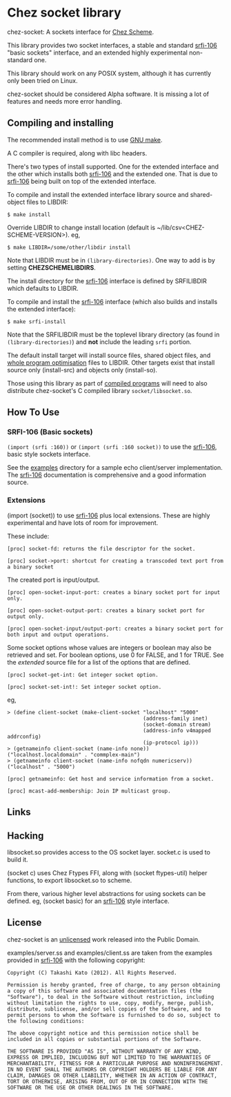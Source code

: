 # Chez socket library

chez-socket: A sockets interface for [Chez Scheme].

This library provides two socket interfaces, a stable and standard [srfi-106] "basic sockets" interface, and an extended highly experimental non-standard one.

This library should work on any POSIX system, although it has currently only been tried on Linux.

chez-socket should be considered Alpha software. It is missing a lot of features and needs more error handling.

## Compiling and installing

The recommended install method is to use [GNU make](https://www.gnu.org/software/make/).

A C compiler is required, along with libc headers.

There's two types of install supported. One for the extended interface and the other which installs both [srfi-106] and the extended one. That is due to [srfi-106] being built on top of the extended interface.

To compile and install the extended interface library source and shared-object files to LIBDIR:

    $ make install

Override LIBDIR to change install location (default is ~/lib/csv\<CHEZ-SCHEME-VERSION>). eg,

    $ make LIBDIR=/some/other/libdir install

Note that LIBDIR must be in `(library-directories)`. One way to add is by setting **CHEZSCHEMELIBDIRS**.

The install directory for the [srfi-106] interface is defined by SRFILIBDIR which defaults to LIBDIR.

To compile and install the [srfi-106] interface (which also builds and installs the extended interface):

    $ make srfi-install

Note that the SRFILIBDIR must be the toplevel library directory (as found in `(library-directories)`) and **not** include the leading `srfi` portion.

The default install target will install source files, shared object files, and [whole program optimisation](https://cisco.github.io/ChezScheme/csug9.5/system.html#./system:s117) files to LIBDIR. Other targets exist that install source only (install-src) and objects only (install-so).

Those using this library as part of [compiled programs](https://cisco.github.io/ChezScheme/csug9.5/system.html#./system:s76) will need to also distribute chez-socket's C compiled library `socket/libsocket.so`.

## How To Use

### SRFI-106 (Basic sockets)

`(import (srfi :160))` or `(import (srfi :160 socket))`  to use the [srfi-106], basic style sockets interface.

See the [examples](examples/) directory for a sample echo client/server implementation. The [srfi-106] documentation is comprehensive and a good information source.

### Extensions

(import (socket)) to use [srfi-106] plus local extensions. These are highly experimental and have lots of room for improvement.

These include:

```
[proc] socket-fd: returns the file descriptor for the socket.
```
```
[proc] socket->port: shortcut for creating a transcoded text port from a binary socket
```
The created port is input/output.
```
[proc] open-socket-input-port: creates a binary socket port for input only.
```
```
[proc] open-socket-output-port: creates a binary socket port for output only.
```
```
[proc] open-socket-input/output-port: creates a binary socket port for both input and output operations.
```
Some socket options whose values are integers or boolean may also be retrieved and set. For boolean options, use 0 for FALSE, and 1 for TRUE.
See the *extended* source file for a list of the options that are defined.
```
[proc] socket-get-int: Get integer socket option.
```
```
[proc] socket-set-int!: Set integer socket option.
```
eg,
```
> (define client-socket (make-client-socket "localhost" "5000"
                                            (address-family inet)
                                            (socket-domain stream)
                                            (address-info v4mapped addrconfig)
                                            (ip-protocol ip)))
> (getnameinfo client-socket (name-info none))
("localhost.localdomain" . "commplex-main")
> (getnameinfo client-socket (name-info nofqdn numericserv))
("localhost" . "5000")

```
```
[proc] getnameinfo: Get host and service information from a socket.
```
```
[proc] mcast-add-membership: Join IP multicast group.
```

## Links

[Chez Scheme]: https://cisco.github.io/ChezScheme/ "Chez Scheme"
[srfi-106]: https://srfi.schemers.org/srfi-106/srfi-106.html "srfi-106"

## Hacking

libsocket.so provides access to the OS socket layer. socket.c is used to build it.

(socket c) uses Chez Ftypes FFI, along with (socket ftypes-util) helper functions, to export libsocket.so to scheme.

From there, various higher level abstractions for using sockets can be defined. eg, (socket basic) for an [srfi-106] style interface.

## License

chez-socket is an [unlicensed](LICENSE) work released into the Public Domain.

examples/server.ss and examples/client.ss are taken from the examples provided in [srfi-106] with the following copyright:

	Copyright (C) Takashi Kato (2012). All Rights Reserved.

	Permission is hereby granted, free of charge, to any person obtaining a copy of this software and associated documentation files (the "Software"), to deal in the Software without restriction, including without limitation the rights to use, copy, modify, merge, publish, distribute, sublicense, and/or sell copies of the Software, and to permit persons to whom the Software is furnished to do so, subject to the following conditions:

	The above copyright notice and this permission notice shall be included in all copies or substantial portions of the Software.

	THE SOFTWARE IS PROVIDED "AS IS", WITHOUT WARRANTY OF ANY KIND, EXPRESS OR IMPLIED, INCLUDING BUT NOT LIMITED TO THE WARRANTIES OF MERCHANTABILITY, FITNESS FOR A PARTICULAR PURPOSE AND NONINFRINGEMENT. IN NO EVENT SHALL THE AUTHORS OR COPYRIGHT HOLDERS BE LIABLE FOR ANY CLAIM, DAMAGES OR OTHER LIABILITY, WHETHER IN AN ACTION OF CONTRACT, TORT OR OTHERWISE, ARISING FROM, OUT OF OR IN CONNECTION WITH THE SOFTWARE OR THE USE OR OTHER DEALINGS IN THE SOFTWARE.

